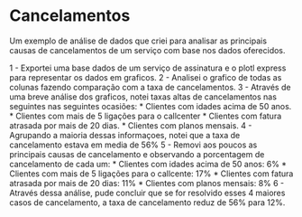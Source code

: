 # Cancelamentos
Um exemplo de análise de dados que criei para analisar as principais causas de cancelamentos de um serviço com base nos dados oferecidos.

1 - Exportei uma base dados de um serviço de assinatura e o plotl express para representar os dados em graficos.
2 - Analisei o grafico de todas as colunas fazendo comparação com a taxa de cancelamentos.
3 - Através de uma breve análise dos graficos, notei taxas altas de cancelamentos nas seguintes nas seguintes ocasiões:
    * Clientes com idades acima de 50 anos.
    * Clientes com mais de 5 ligações para o callcenter
    * Clientes com fatura atrasada por mais de 20 dias.
    * Clientes com planos mensais.
4 - Agrupando a maioria dessas informaçoes, notei que a taxa de cancelamento estava em media de 56%
5 - Removi aos poucos as principais causas de cancelamento e observando a porcentagem de cancelamento de cada um:
    * Clientes com idades acima de 50 anos: 6%
    * Clientes com mais de 5 ligações para o callcente: 17%
    * Clientes com fatura atrasada por mais de 20 dias: 11%
    * Clientes com planos mensais: 8%
6 - Através dessa análise, pude concluir que se for resolvido esses 4 maiores casos de cancelamento, a taxa de cancelamento reduz de 56% para 12%.


